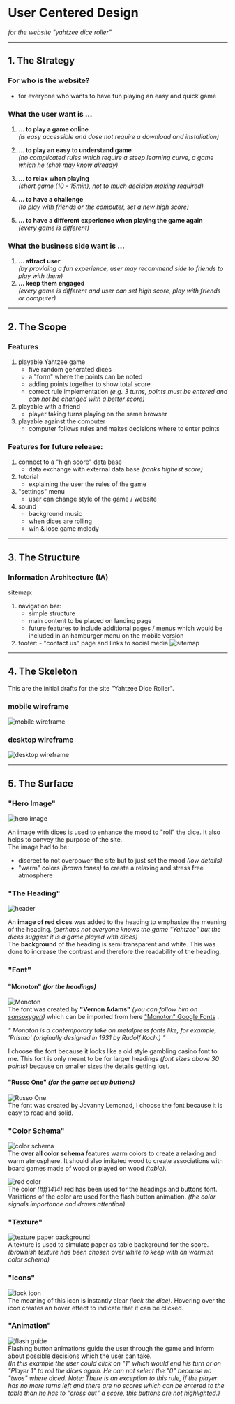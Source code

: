 # **U**ser **C**entered **D**esign

_for the website "yahtzee dice roller"_

---

## 1. The **Strategy**

### For who is the website?

- for everyone who wants to have fun playing an easy and quick game

### **What the user want is ...**

1. **... to play a game online**  
   _(is easy accessible and dose not require a download and installation)_

2. **... to play an easy to understand game**  
   _(no complicated rules which require a steep learning curve, a game which he (she) may know already)_

3. **... to relax when playing**  
   _(short game (10 - 15min), not to much decision making required)_

4. **... to have a challenge**  
   _(to play with friends or the computer, set a new high score)_

5. **... to have a different experience when playing the game again**  
   _(every game is different)_

### **What the business side want is ...**

1.  **... attract user**  
    _(by providing a fun experience, user may recommend side to friends to play with them)_
2.  **... keep them engaged**  
    _(every game is different and user can set high score, play with friends or computer)_

---

## 2. The **Scope**

### **Features**

1. playable Yahtzee game
   - five random generated dices
   - a "form" where the points can be noted
   - adding points together to show total score
   - correct rule implementation _(e.g. 3 turns, points must be entered and can not be changed with a better score)_
2. playable with a friend
   - player taking turns playing on the same browser
3. playable against the computer
   - computer follows rules and makes decisions where to enter points

### **Features for future release:**

1. connect to a "high score" data base
   - data exchange with external data base _(ranks highest score)_
2. tutorial
   - explaining the user the rules of the game
3. "settings" menu
   - user can change style of the game / website
4. sound
   - background music
   - when dices are rolling
   - win & lose game melody

---

## 3. The **Structure**

### **Information Architecture** (IA)

sitemap:

1. navigation bar:
   - simple structure
   - main content to be placed on landing page
   - future features to include additional pages / menus which would be included in an hamburger menu on the mobile version
2. footer: - "contact us" page and links to social media
   ![sitemap](../images/doc/sitemap_yahtzee-dice-roller.webp)

---

## 4. The **Skeleton**

This are the initial drafts for the site "Yahtzee Dice Roller".

### mobile wireframe

![mobile wireframe](../images/doc/wireframe_yahtzee-dice-roller.webp)

### desktop wireframe

![desktop wireframe](../images/doc/desktop-wireframe_yahtzee-dice-roller.webp)

---

## 5. The **Surface**

### **"Hero Image"**

![hero image](../images/readme/dice-background_cut-wider.webp)

An image with dices is used to enhance the mood to "roll" the dice. It also helps to convey the purpose of the site.  
The image had to be:

- discreet to not overpower the site but to just set the mood _(low details)_
- "warm" colors _(brown tones)_ to create a relaxing and stress free atmosphere

### **"The Heading"**

![header](../images/readme/heading.webp)

An **image of red dices** was added to the heading to emphasize the meaning of the heading. _(perhaps not everyone knows the game "Yahtzee" but the dices suggest it is a game played with dices)_  
The **background** of the heading is semi transparent and white. This was done to increase the contrast and therefore the readability of the heading.

### **"Font"**

#### **"Monoton"** _(for the headings)_

![Monoton](../images/readme/font-family.webp)  
The font was created by **"Vernon Adams"** _(you can follow him on [sansoxygen](http://sansoxygen.com/))_ which can be imported from here ["Monoton" Google Fonts](https://fonts.google.com/specimen/Monoton#standard-styles) .

_" Monoton is a contemporary take on metalpress fonts like, for example, 'Prisma' (originally designed in 1931 by Rudolf Koch.) "_

I choose the font because it looks like a old style gambling casino font to me. This font is only meant to be for larger headings _(font sizes above 30 points)_ because on smaller sizes the details getting lost.

#### **"Russo One"** _(for the game set up buttons)_

![Russo One](../images/readme/font-family_Russo-One.webp)  
The font was created by Jovanny Lemonad, I choose the font because it is easy to read and solid.

### **"Color Schema"**

![color schema](../images/readme/color.webp)  
The **over all color schema** features warm colors to create a relaxing and warm atmosphere. It should also imitated wood to create associations with board games made of wood or played on wood _(table)_.

![red color](../images/readme/color-red.webp)  
The color _(#ff1414)_ red has been used for the headings and buttons font. Variations of the color are used for the flash button animation. _(the color signals importance and draws attention)_

### **"Texture"**

![texture paper background](../images/readme/texture.webp)  
A texture is used to simulate paper as table background for the score.  
_(brownish texture has been chosen over white to keep with an warmish color schema)_

### **"Icons"**

![lock icon](../images/readme/lock.webp)  
The meaning of this icon is instantly clear _(lock the dice)_. Hovering over the icon creates an hover effect to indicate that it can be clicked.

### **"Animation"**

![flash guide](../images/readme/flash-guide.gif)  
Flashing button animations guide the user through the game and inform about possible decisions which the user can take.  
_(In this example the user could click on "1" which would end his turn or on "Player 1" to roll the dices again. He can not select the "0" because no "twos" where diced. Note: There is an exception to this rule, if the player has no more turns left and there are no scores which can be entered to the table than he has to "cross out" a score, this buttons are not highlighted.)_
